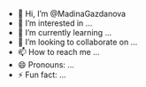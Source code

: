 - 👋 Hi, I’m @MadinaGazdanova
- 👀 I’m interested in ...
- 🌱 I’m currently learning ...
- 💞️ I’m looking to collaborate on ...
- 📫 How to reach me ...
- 😄 Pronouns: ...
- ⚡ Fun fact: ...

<!---
MadinaGazdanova/MadinaGazdanova is a ✨ special ✨ repository because its `README.md` (this file) appears on your GitHub profile.
You can click the Preview link to take a look at your changes.
--->
